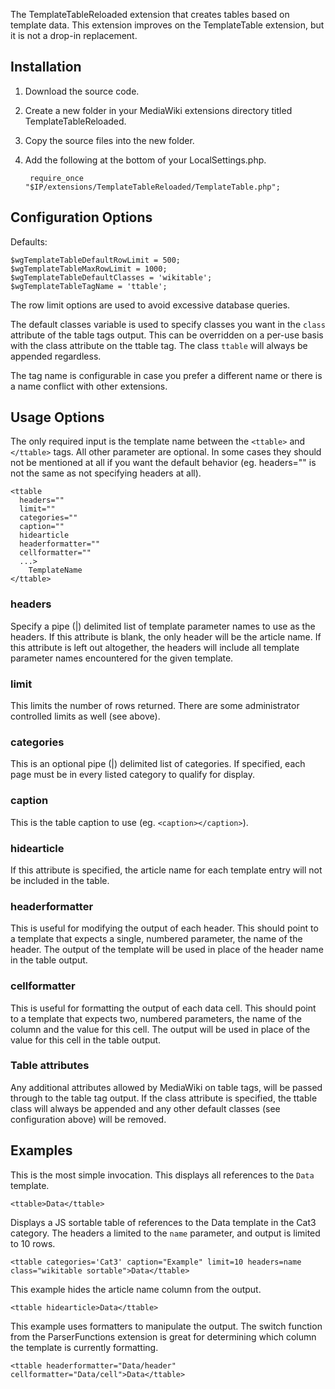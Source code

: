 The TemplateTableReloaded extension that creates tables based on template data.  This extension improves on the TemplateTable extension, but it is not a drop-in replacement.

## Installation

1. Download the source code.
1. Create a new folder in your MediaWiki extensions directory titled TemplateTableReloaded.
1. Copy the source files into the new folder.
1. Add the following at the bottom of your LocalSettings.php.

        require_once "$IP/extensions/TemplateTableReloaded/TemplateTable.php";

## Configuration Options

Defaults:

    $wgTemplateTableDefaultRowLimit = 500;
    $wgTemplateTableMaxRowLimit = 1000;
    $wgTemplateTableDefaultClasses = 'wikitable';
    $wgTemplateTableTagName = 'ttable';

The row limit options are used to avoid excessive database queries.

The default classes variable is used to specify classes you want in the `class` attribute of the table tags output.  This can be overridden on a per-use basis with the class attribute on the ttable tag.  The class `ttable` will always be appended regardless.

The tag name is configurable in case you prefer a different name or there is a name conflict with other extensions.

## Usage Options

The only required input is the template name between the `<ttable>` and `</ttable>` tags.  All other parameter are optional.  In some cases they should not be mentioned at all if you want the default behavior (eg. headers="" is not the same as not specifying headers at all).

    <ttable
      headers=""
      limit=""
      categories=""
      caption=""
      hidearticle
      headerformatter=""
      cellformatter=""
      ...>
        TemplateName
    </ttable>

### headers

Specify a pipe (|) delimited list of template parameter names to use as the headers.  If this attribute is blank, the only header will be the article name.  If this attribute is left out altogether, the headers will include all template parameter names encountered for the given template.

### limit

This limits the number of rows returned.  There are some administrator controlled limits as well (see above).

### categories

This is an optional pipe (|) delimited list of categories.  If specified, each page must be in every listed category to qualify for display.

### caption

This is the table caption to use (eg. `<caption></caption>`).

### hidearticle

If this attribute is specified, the article name for each template entry will not be included in the table.

### headerformatter

This is useful for modifying the output of each header.  This should point to a template that expects a single, numbered parameter, the name of the header.  The output of the template will be used in place of the header name in the table output.

### cellformatter

This is useful for formatting the output of each data cell.  This should point to a template that expects two, numbered parameters, the name of the column and the value for this cell.  The output will be used in place of the value for this cell in the table output.

### Table attributes

Any additional attributes allowed by MediaWiki on table tags, will be passed through to the table tag output.  If the class attribute is specified, the ttable class will always be appended and any other default classes (see configuration above) will be removed.

## Examples

This is the most simple invocation.  This displays all references to the `Data` template.

    <ttable>Data</ttable>

Displays a JS sortable table of references to the Data template in the Cat3 category.  The headers a limited to the `name` parameter, and output is limited to 10 rows.

    <ttable categories='Cat3' caption="Example" limit=10 headers=name class="wikitable sortable">Data</ttable>

This example hides the article name column from the output.

    <ttable hidearticle>Data</ttable>

This example uses formatters to manipulate the output.  The switch function from the ParserFunctions extension is great for determining which column the template is currently formatting.

    <ttable headerformatter="Data/header" cellformatter="Data/cell">Data</ttable>
